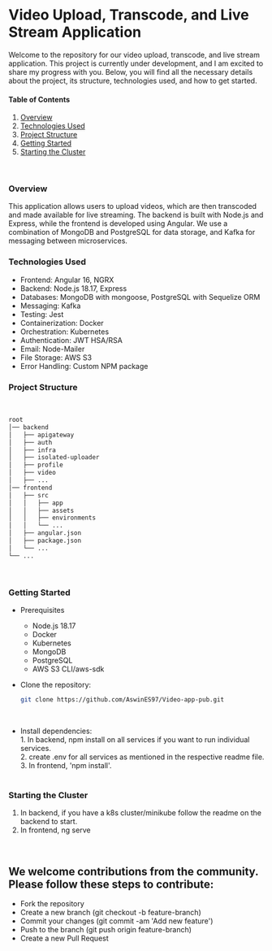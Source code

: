 # Video Upload, Transcode, and Live Stream Application
  Welcome to the repository for our video upload, transcode, and live stream  application. This project is currently under development, and I am excited to share my progress with you. Below, you will find all the necessary details about the project, its structure, technologies used, and how to get started.

#### Table of Contents
  1. [Overview](#overview)
  2. [Technologies Used](#technologies-used)
  3. [Project Structure](#project-structure)
  4. [Getting Started](#getting-started)
  5. [Starting the Cluster](#starting-the-cluster)
  <br>

### Overview
  This application allows users to upload videos, which are then transcoded and made available for live streaming. The backend is built with Node.js and Express, while the frontend is developed using Angular. We use a combination of MongoDB and PostgreSQL for data storage, and Kafka for messaging between microservices.
  <br>

### Technologies Used
  - Frontend: Angular 16, NGRX <br>
  - Backend: Node.js 18.17, Express <br>
  - Databases: MongoDB with mongoose, PostgreSQL with Sequelize ORM <br>
  - Messaging: Kafka <br>
  - Testing: Jest <br>
  - Containerization: Docker <br>
  - Orchestration: Kubernetes <br>
  - Authentication: JWT HSA/RSA <br>
  - Email: Node-Mailer <br>
  - File Storage: AWS S3 <br>
  - Error Handling: Custom NPM package <br>

### Project Structure
  <br>

  ```bash
  root
  │── backend
  │   ├── apigateway
  │   ├── auth
  │   ├── infra
  │   ├── isolated-uploader
  │   ├── profile
  │   ├── video
  │   ├── ...
  │── frontend
  │   ├── src
  │   │   ├── app
  │   │   ├── assets
  │   │   ├── environments
  │   │   └── ...
  │   ├── angular.json
  │   ├── package.json
  │   └── ...
  └── ...
  ```

  <br>

### Getting Started
  - Prerequisites <br>
    - Node.js 18.17 <br>
    - Docker <br>
    - Kubernetes <br>
    - MongoDB <br>
    - PostgreSQL <br>
    - AWS S3 CLI/aws-sdk <br>

  - Clone the repository:
    ```bash
    git clone https://github.com/AswinES97/Video-app-pub.git
    ```
    <br>

  -  Install dependencies: <br>
    1. In backend, npm install on all services if you want to run individual services. <br>
    2. create .env for all services as mentioned in the respective readme file. <br>
    3. In frontend, 'npm install'. <br>
    <br>

### Starting the Cluster
  1. In backend, if you have a k8s cluster/minikube follow the readme on the backend to start.
  2. In frontend, ng serve
  <br>

## We welcome contributions from the community. Please follow these steps to  contribute:

  - Fork the repository
  - Create a new branch (git checkout -b feature-branch)
  - Commit your changes (git commit -am 'Add new feature')
  - Push to the branch (git push origin feature-branch)
  - Create a new Pull Request
